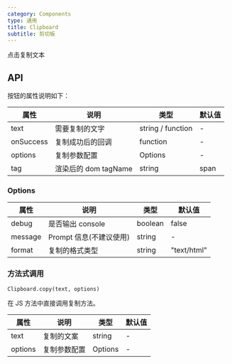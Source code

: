 ```yaml
---
category: Components
type: 通用
title: Clipboard
subtitle: 剪切板
---
```


点击复制文本

## API

按钮的属性说明如下：

| 属性      | 说明                 | 类型              | 默认值 |
| --------- | -------------------- | ----------------- | ------ |
| text      | 需要复制的文字       | string / function | -      |
| onSuccess | 复制成功后的回调     | function          | -      |
| options   | 复制参数配置         | Options           | -      |
| tag       | 渲染后的 dom tagName | string            | span   |

### Options

| 属性    | 说明                    | 类型    | 默认值      |
| ------- | ----------------------- | ------- | ----------- |
| debug   | 是否输出 console        | boolean | false       |
| message | Prompt 信息(不建议使用) | string  | -           |
| format  | 复制的格式类型          | string  | "text/html" |

### 方法式调用

`Clipboard.copy(text, options)`

在 JS 方法中直接调用复制方法。

| 属性    | 说明         | 类型    | 默认值 |
| ------- | ------------ | ------- | ------ |
| text    | 复制的文案   | string  | -      |
| options | 复制参数配置 | Options | -      |
